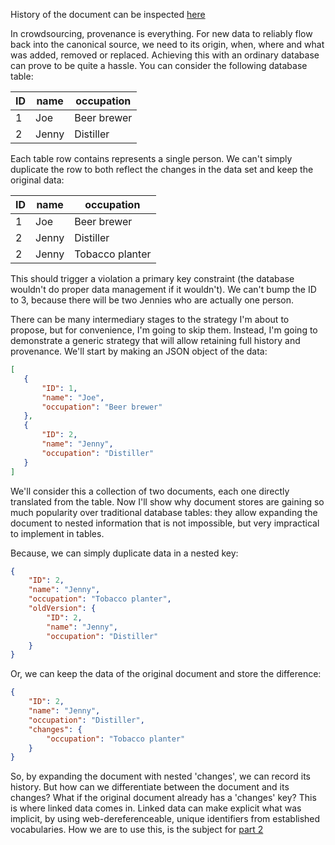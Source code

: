 History of the document can be inspected [here](https://github.com/reinvantveer/reinvantveer.github.io/commits/master/_posts/2016-05-24-a-generic-crowdsourcing-API-part-1.md)

In crowdsourcing, provenance is everything. For new data to reliably flow back into the canonical source, we need to its origin, when, where and what was added, removed or replaced. Achieving this with an ordinary database can prove to be quite a hassle. You can consider the following database table:

| ID | name | occupation |
| --- | --- | --- |
| 1 | Joe | Beer brewer |
| 2 | Jenny | Distiller |

Each table row contains represents a single person. We can't simply duplicate the row to both reflect the changes in the data set and keep the original data:

| ID | name | occupation |
| --- | --- | --- |
| 1 | Joe | Beer brewer |
| 2 | Jenny | Distiller |
| 2 | Jenny | Tobacco planter |

This should trigger a violation a primary key constraint (the database wouldn't do proper data management if it wouldn't). We can't bump the ID to 3, because there will be two Jennies who are actually one person. 

There can be many intermediary stages to the strategy I'm about to propose, but for convenience, I'm going to skip them. Instead, I'm going to demonstrate a generic strategy that will allow retaining full history and provenance. We'll start by making an JSON object of the data:
 
 ```json
[
    { 
        "ID": 1,
        "name": "Joe",
        "occupation": "Beer brewer"
    },
    {
        "ID": 2,
        "name": "Jenny",
        "occupation": "Distiller"
    }
]
```

We'll consider this a collection of two documents, each one directly translated from the table. Now I'll show why document stores are gaining so much popularity over traditional database tables: they allow expanding the document to nested information that is not impossible, but very impractical to implement in tables.

Because, we can simply duplicate data in a nested key:

```json 
{
    "ID": 2,
    "name": "Jenny",
    "occupation": "Tobacco planter",
    "oldVersion": {
        "ID": 2,
        "name": "Jenny",
        "occupation": "Distiller"
    }
}
```

Or, we can keep the data of the original document and store the difference:
```json 
{
    "ID": 2,
    "name": "Jenny",
    "occupation": "Distiller",
    "changes": {
        "occupation": "Tobacco planter"
    }
}
```

So, by expanding the document with nested 'changes', we can record its history. But how can we differentiate between the document and its changes? What if the original document already has a 'changes' key? This is where linked data comes in. Linked data can make explicit what was implicit, by using web-dereferenceable, unique identifiers from established vocabularies. How we are to use this, is the subject for [part 2](http://reinvantveer.github.io/2016/05/27/a-generic-crowdsourcing-API-part-2)

